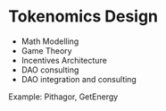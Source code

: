 # Tokenomics Design

* Math Modelling
* Game Theory
* Incentives Architecture
* DAO consulting
* DAO integration and consulting

Example: Pithagor, GetEnergy

